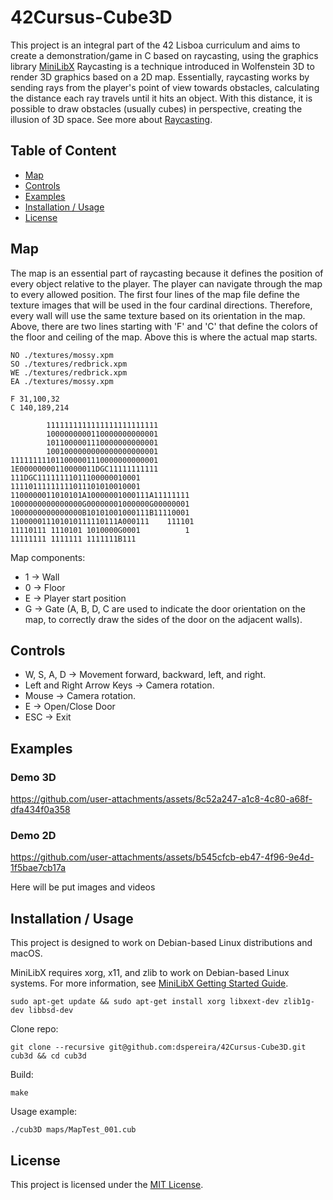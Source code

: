 # 42Cursus-Cube3D
This project is an integral part of the 42 Lisboa curriculum and aims to create a demonstration/game in C based on raycasting, using the graphics library [MiniLibX](https://harm-smits.github.io/42docs/libs/minilibx)
Raycasting is a technique introduced in Wolfenstein 3D to render 3D graphics based on a 2D map. Essentially, raycasting works by sending rays from the player's point of view towards obstacles, calculating the distance each ray travels until it hits an object. With this distance, it is possible to draw obstacles (usually cubes) in perspective, creating the illusion of 3D space. See more about [Raycasting](https://en.wikipedia.org/wiki/Ray_casting).

## Table of Content

* [Map](#map)
* [Controls](#controls)
* [Examples](#examples)
* [Installation / Usage](#installation--usage)
* [License](#license)


## Map
The map is an essential part of raycasting because it defines the position of every object relative to the player. The player can navigate through the map to every allowed position.
The first four lines of the map file define the texture images that will be used in the four cardinal directions. Therefore, every wall will use the same texture based on its orientation in the map.
Above, there are two lines starting with 'F' and 'C' that define the colors of the floor and ceiling of the map. Above this is where the actual map starts.

```
NO ./textures/mossy.xpm  
SO ./textures/redbrick.xpm  
WE ./textures/redbrick.xpm  
EA ./textures/mossy.xpm

F 31,100,32  
C 140,189,214

        1111111111111111111111111
        1000000000110000000000001
        1011000001110000000000001
        1001000000000000000000001
111111111011000001110000000000001
1E00000000110000011DGC11111111111
111DGC11111111011100000010001
11110111111111011101010010001
1100000011010101A10000001000111A11111111
1000000000000000G00000001000000G00000001
1000000000000000B10101001000111B11110001
110000011101010111110111A000111    111101
11110111 1110101 1010000G0001          1
11111111 1111111 1111111B111
```

Map components:
- 1 -> Wall
- 0 -> Floor
- E -> Player start position
- G -> Gate (A, B, D, C are used to indicate the door orientation on the map, to correctly draw the sides of the door on the adjacent walls).

## Controls

- W, S, A, D -> Movement forward, backward, left, and right.
- Left and Right Arrow Keys -> Camera rotation.
- Mouse -> Camera rotation.
- E -> Open/Close Door
- ESC -> Exit

## Examples

### Demo 3D
https://github.com/user-attachments/assets/8c52a247-a1c8-4c80-a68f-dfa434f0a358

### Demo 2D
https://github.com/user-attachments/assets/b545cfcb-eb47-4f96-9e4d-1f5bae7cb17a

Here will be put images and videos

## Installation / Usage
This project is designed to work on Debian-based Linux distributions and macOS.

MiniLibX requires xorg, x11, and zlib to work on Debian-based Linux systems. For more information, see [MiniLibX Getting Started Guide](https://harm-smits.github.io/42docs/libs/minilibx/getting_started.html).
```shell
sudo apt-get update && sudo apt-get install xorg libxext-dev zlib1g-dev libbsd-dev
```

Clone repo:
```shell
git clone --recursive git@github.com:dspereira/42Cursus-Cube3D.git cub3d && cd cub3d
```

Build:
```shell
make
```

Usage example:
```shell
./cub3D maps/MapTest_001.cub
```

## License
This project is licensed under the [MIT License](https://github.com/dspereira/42Cursus-Cube3D/edit/main/LICENSE).
